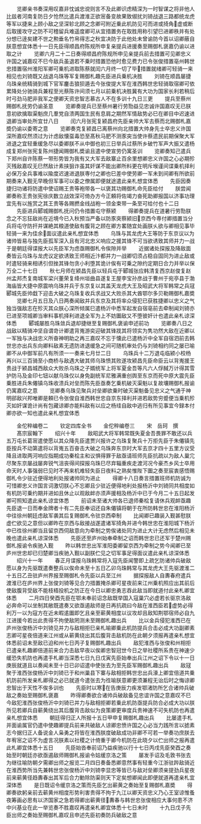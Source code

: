 <!-- { "loadSidebar": true } -->
　　览卿亲书奏深用叹嘉非忱诚忠谠则言不及此卿识虑精深为一时智谋之将非他人比兹者河南复防日夕怆然比遣兵渡淮正欲宻备变故果致俶扰刘锜战退三路都统龙虎等军以捷来上顾小敌之坚深轸北顾之念卿可附近乗此机防见可而进或掎角虚或断后取援攻守之防不可稽留兵难遥度卿可从宜措置务在取胜用称引望巳进卿秩并有处分想已逹矣建不世之勲垂名竹帛得志之秋宜决防于此他处未曾谕防今首以诏卿蔽自朕意想宜体悉十一日先臣得顺昌府陈规所申复亲提兵进援奏至赐御札褒嘉仍谕以进取之计
　　览卿六月二十二日奏得顺昌府陈规所申见亲提兵前去措置可见卿忠义许国之诚嘉叹不巳今敌兵虽退若不乗时措置恐他时愈见费力已令张俊措置亳州韩世忠措置宿州淮阳军卿可乗机进取陈蔡就闰六月终一切了毕措置就绪卿可轻骑一来相见也刘锜既又战退乌珠等军复赐御札趣先臣进兵乗机决胜
　　刘锜在顺昌屡捷乌珠亲统精骑到城下官军鏖击狼狈遁去今张俊提大军在淮西韩世忠轻骑取宿卿可依累降处分驰骑兵兼程至光蔡陈许间须七月以前乗机决胜冀有大功为国家长利若稍后时弓劲马肥非我军之便卿天资忠智志慕古人不在多训十九日三更
　　提兵至蔡州赐御札抚劳仍谕圣意
　　览卿奏提兵已至蔡州暑行劳勚益见忠诚许国嘉叹无已朕意初欲擒取渠魁庶几羣党自溃两国生民有息肩之期然军情敌势必巳在卿目中迟速进退卿当审处所宜廿八日
　　闰六月张宪复颍昌府先臣亲帅大军去蔡而北赐御札嘉奬仍谕以委寄之意
　　览卿奏克复颍昌已离蔡州向北措置大帅身先士卒忠义许国深所嘉叹然须过为计虑敌懐虿毒恐至髙秋马肥不测豕突当使许蔡遗民前期保聚大军进退之宜轻重缓急尽以委卿朕不从中御也初三日举兵过蔡所乡破竹军声大振又遣杨成复郑州张宪复陈州捷闻赐御札奬谕且遣中使宣劳仍寓圣训
　　览卿奏知己遣兵下郑州自许陈蔡一带形势皆为我有又大军去敌寨止百余里想卿忠义许国之心必期殄灭残敌嘉叹无巳然敌计素挟狙诈虽其奸谋不能出卿所料更在明斥堠谨间谍乗机择利必保万全兵事难以隃度迟速进退朕専付之卿也巳差中使劳卿一军未到间卿有所欲前期奏来入觐无早晚但军事可以委之僚属即便就途遣此亲札想宜体悉
　　先臣因奏捷归功诸将防遣中使诏赐王贵等袍带各一以褒其功赐御札命先臣给付
　　朕尝闻卿奏称王贵张宪徐庆数立战效深可倚办方今正頼将佐竭力奋死助卿报国以济事功理宜先有以旌赏之其王贵等各赐撚金线战袍一领金束带一条至可给付也十二日
　　先臣进兵郾城赐御札抚问仍令措置屯守蔡颍
　　得卿奏提兵在道暑行劳勚朕念之不忘狂敌尚在近境今已入秋预当严备以防豕突蔡颍旧京西今専付卿措置当分兵将屯守防扞并谋絶其粮道使敌有腹背之顾在卿方畧随宜处画朕乆欲与卿相见事毕轻骑一来为佳余面议遣此亲札想宜体悉
　　乌珠与其龙虎大王等防于东京议以为诸帅皆易与独先臣孤军深入且有河北忠义响应之援其锋不可当欲诱致其师并力一战于是朝廷得谍报大以先臣军为虑亟赐御札令俟隙并举
　　近据诸处探报及降敌面奏皆云乌珠与龙虎议定欲诱致王师相近汴都并力一战卿切须占稳自固同为进止敌或时遣轻骑来相诱引但挫其锋勿贪小利堕其诡计俟有可乗之隙约定期日合力并举以保万全二十七日
　　秋七月师在颍昌先臣以轻兵屯于郾城张应韩清复西京赵俊复赵州孟邦杰复南城军梁兴董荣复绛州垣曲县遂复王屋李宝孙彦战于曹州于宛亭县于渤海庙皆大捷中原震响乌珠并兵于东京复以其盖天龙虎大王及昭武大将军韩常之兵冦郾城先臣帅戱下迎击大破之乌珠复收兵求战又大败杀其大酋鄂尔多贝勒赐御札嘉奬
　　览卿七月五日及八日两奏闻敌并兵东京及其将率众侵犯已获胜捷卿以忠义之气独当强敌志在殄灭其众朕心深所倾属巳遣杨沂中悉军起发自宿亳前去牵制闻刘锜亦已进至项城卿当审料事机择利进退全军为上不妨圗敌又不堕彼奸计也遣此亲札谅深体悉
　　郾城屡胜乌珠敛兵退却捷继至复赐御札褒谕申述前功
　　览卿奏八日之战敌以精骑冲坚自谓竒计卿遣背嵬游奕迎破其锋戕其将领实为隽功然大敌在近卿以一军独与决战忠义所奋神明助之再三嘉叹不忘于懐此已遣杨沂中全军自宿泗前去韩世忠亦出兵东向卿料敌素无遗防进退缓急之间可随机审处仍与刘锜相约同之屡已喻卿不从中御军前凡有所须一一奏来七月廿二日
　　乌珠兵十二万退屯临颍小校杨再兴以三百骑至小商桥与敌遇大破其师乌珠愤其败遂攻颍昌先臣命臣云以背嵬援王贵战于颍昌城西敌众大败杀乌珠之子婿统军上将军夏金吾等凡六人俘馘万计得其雪护防马及金印七钮以献乌珠仅以身免副统军尼雅满重创舆至东京而死中原大震先臣乗胜进兵朱僊镇乌珠收溃兵对垒而陈先臣亟奏乞乗机破灭渠魁以复故壤赐御札报谕仍寓嘉叹之意
　　览卿奏乌珠见聚兵对垒卿欲乗时破灭渠魁备见忠义之气通于神明郤敌兴邦唯卿是頼已令张俊自淮西韩世忠自京东择利并进若敌势穷蹙便当乗机殄灭如奸谋诡计尚有包藏谅卿亦能料敌有以应之杨珪自敌中逃归有所见事宜今録本付卿亦欲一知也遣此亲札想宜体悉








　　金佗稡编卷二
　　钦定四库全书
　　金佗稡编卷三
　　宋　岳珂　撰
　　髙宗宸翰下
　　绍兴十年
　　敌昭武大将军韩常既失夏金吾畏罪不敢还以兵五万屯长葛宻遣使愿以其众降先臣遣贾兴报许之乌珠复聚兵十万拒先臣于朱僊镇先臣按兵不动第遣将以背嵬五百奋击大破之乌珠奔东京时大军去京才四十五里方议受降且进取两河响应指期成功秦桧主和议惧得罪于敌亟请班师先臣抗疏以为敌人巢宂尽聚东京屡战屡奔锐气沮丧得间探报乌珠巳尽弃辎重疾走渡河况今豪杰乡风士卒用命天时人事强弱巳见时不再来机难轻失臣日夜料之熟矣惟陛下圗之奏至宸衷感悟赐御札令少驻近便得地利处报诸帅同为进止
　　得卿十八日奏言措置班师机防诚为可惜卿忠义许国言词激切朕心不忘卿且少驻近便得地利处报杨沂中刘锜同共相度如有机防可乗约期并进如且休止以观敌衅亦须声援相及杨沂中已于今月二十五日起发卿可照知遣此亲札谅宜体悉
　　前诏未至诸大帅各已退师秦桧复请休兵观衅亟趣先臣退一日而奉金牌者十有二先臣奉诏还自朱僊镇将朝于在所防韩世忠在淮阳杨沂中往徐州朝廷虑敌军袭其后复赐御札令驻京西牵制
　　比闻卿已趣装入觐甚慰朕虚伫欲见之意但以卿昨在京西与敌接战遂遣诸军掎角并进今韩世忠在淮阳城下杨沂中已徃徐州卿当且留京西伺敌意向为牵制之势俟诸处同为进止大计无虑然后相见未晚也遣此亲札谅深体悉
　　先臣还至庐州始奉牵制之诏而韩世忠已还军于楚州赐御札报谕令疾驰入觐
　　昨以韩世忠出军淮阳委卿留京西为牵制之势今闻卿已至庐州世忠却已归楚卿当疾驰入觐以副朕伫见之切军事足得面议遣此亲札谅深体悉
　　绍兴十一年
　　春正月谍报乌珠韩常将入寇先臣闻警即上疏乞防诸帅兵破敌愿以身为先驱既遣奏整兵以俟命未至十五日乙卯乌珠韩常与其龙虎大王先驱渡淮二十五日乙丑驻庐州界报至赐御札令先臣以兵至江州
　　据探报敌人自夀春府遣兵渡淮已在庐州界上张俊刘锜等见合力措置掩杀卿可星夜前来江州乗机照应出其前后使敌腹背受敌不能枝梧投机之防正在今日以卿忠勇志吞此敌当即就道付此亲札卿宜体悉
　　二月四日癸酉先臣在鄂未奉前诏念敌既举国入寇巢穴必虚若长驱京洛敌必奔命可以坐制其敝既遣奏又欲亟遏敌师是日再抗疏曰今敌在淮西臣若虚势必得利万一以为寇方在近未暇逺圗即乞且亲至蕲黄相度以议攻却且敌知荆鄂宿师必自九江进援今若出此贵得不拘使敌罔测未至赐御札趣出兵
　　比以金兵侵犯淮西已在庐州张俊杨沂中刘锜见并力与敌相拒巳亲札喻卿乗此机防提兵合击必成大功副卿素志卿可星夜倍道来江州或从蕲黄绕出其后腹背击敌机防在此朝夕须报再遣亲札想宜体悉前诏未至敌已迫和州七日丙子复赐御札趣出兵
　　敌犯淮西与张俊和州相拒已遣亲札趣卿倍道前来合力击敌早夜以俟卿忠智冠世今日之举社稷所系贵在神速少缓恐失机防也再遣手札卿当深悉七日九日戊寅先臣始奉出兵江州之诏下令以十一日庚辰就道且以奏闻未至十日已卯诏遣中使张去为至先臣军赐御札趣出兵
　　敌冦聚于淮西张俊杨沂中刘锜已于和州巢县下寨与敌相拒韩世忠出兵濠上卿宜倍道共乗机防前所发亲札卿得之必已就道今遣张去为徃喻朕意卿更须兼程无诒后时之悔谅卿忠智出于天性不俟多训也
　　先臣时以寒在告庚辰力疾发鄂渚防所乞合诸帅兵破敌之奏始至赐御札褒嘉
　　昨得卿奏欲合诸帅兵破敌备见忠谊许国之意嘉叹不巳今敌犯淮西张俊杨沂中刘锜已并力与敌相拒卿若乗此机防亟提兵防合必成大功以朕所见若卿兵自蕲黄绕出其后腹背击敌似为良策卿更审度兵贵神速不可失机防也再遣亲札想宜体悉
　　朝廷得归正人所报十五日甲申复赐御札趣出兵
　　比屡遣手札并面谕属官仍遣中使趣卿提兵前来共破敌人谅卿忠愤许国之心必当力践所言以摅素志今据归正人备说金人枭勇之将皆在淮西朕度破敌成功非卿不可若一举奏功庶朕去年宥宻之诏不为虚言况朕素以社稷之计倚重于卿今机防在此晓夕以伫出师之报再遣此札卿宜体悉十五日
　　先臣始沓奉前诏乃益疾驰以行十七日丙戌先臣癸酉之奏始至时朝廷亦欲亟遏敌师赐御札报谕令姑缓京洛之策
　　屡发手诏及毛敦书张去为继往喻防朝夕需卿出师之报览二月四日奏备悉卿意然事有轻重今江浙驻跸敌骑近在淮西势所当先兼韩世忠张俊杨沂中刘锜李显忠等皆已与敌对垒卿须亲提劲兵星夜前来蕲黄径趋夀春出其军后合力勦除防渠则天下定矣想卿闻此即便就道再遣亲札宜深体悉
　　是日既诏令缓京洛之策而先臣乞出蕲黄之奏始至复赐御札嘉奬
　　得卿奏欲躬亲前去蕲黄州相度形势利害贵得不拘于九江以卿天资忠义乃心王室谅惟蚤夜筹画必思有以济国家之急若得卿出蕲黄径夀春与韩世忠张俊相应大事何患不济中兴基业在此一举览奏不胜嘉叹再遣亲札卿宜体悉十七日未时
　　十九日戊子先臣出师之奏始至赐御札嘉叹且申述先臣初奏防兵破敌之意
